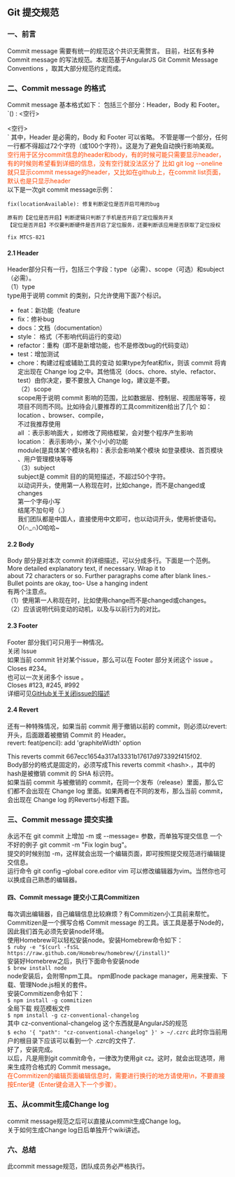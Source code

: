 ## Git 提交规范

### 一、前言
Commit message 需要有统一的规范这个共识无需赘言。
目前，社区有多种 Commit message 的写法规范。本规范基于AngularJS Git Commit Message Conventions ，取其大部分规范约定而成。
### 二、Commit message 的格式
Commit message 基本格式如下：
包括三个部分：Header，Body 和 Footer。
`<type>(<scope>) : <subject>
<空行>
<body>
<空行>
<footer>`
其中，Header 是必需的，Body 和 Footer 可以省略。
不管是哪一个部分，任何一行都不得超过72个字符（或100个字符）。这是为了避免自动换行影响美观。<br>
<font color=#FF4500>空行用于区分commit信息的header和body，有的时候可能只需要显示header，有的时候则希望看到详细的信息，没有空行就没法区分了
比如 git log --oneline就只显示commit message的header，又比如在github上，在commit list页面，默认也是只显示header </font><br>
 以下是一次git commit message示例：<br>
 
 	fix(locationAvailable): 修复判断定位是否开启可用的bug
 
	原有的【定位是否开启】判断逻辑只判断了手机是否开启了定位服务开关
	【定位是否开启】不仅要判断硬件是否开启了定位服务，还要判断该应用是否获取了定位授权
 
	fix MTCS-821
#### 2.1 Header
Header部分只有一行，包括三个字段：type（必需）、scope（可选）和subject（必需）。<br>
（1）type<br>
type用于说明 commit 的类别，只允许使用下面7个标识。<br>

- feat：新功能（feature
- fix：修补bug
- docs：文档（documentation）
- style： 格式（不影响代码运行的变动）
- refactor：重构（即不是新增功能，也不是修改bug的代码变动）
- test：增加测试
- chore：构建过程或辅助工具的变动
如果type为feat和fix，则该 commit 将肯定出现在 Change log 之中。其他情况（docs、chore、style、refactor、test）由你决定，要不要放入 Change log，建议是不要。<br>
（2）scope<br>
scope用于说明 commit 影响的范围，比如数据层、控制层、视图层等等，视项目不同而不同。比如待会儿要推荐的工具commitizen给出了几个 如：location 、browser、compile，<br>
不过我推荐使用<br>
       all ：表示影响面大 ，如修改了网络框架，会对整个程序产生影响<br>
       location： 表示影响小，某个小小的功能<br>
       module(是具体某个模块名称)：表示会影响某个模块 如登录模块、首页模块 、用户管理模块等等<br>
（3）subject<br>
subject是 commit 目的的简短描述，不超过50个字符。<br>
以动词开头，使用第一人称现在时，比如change，而不是changed或changes<br>
第一个字母小写<br>
结尾不加句号（.）<br>
我们团队都是中国人，直接使用中文即可，也以动词开头，使用祈使语句。O(∩_∩)O哈哈~<br>
#### 2.2 Body
Body 部分是对本次 commit 的详细描述，可以分成多行。下面是一个范例。<br>
More detailed explanatory text, if necessary.  Wrap it to <br>
about 72 characters or so. Further paragraphs come after blank lines.- Bullet points are okay, too- Use a hanging indent<br>
有两个注意点。<br>
（1）使用第一人称现在时，比如使用change而不是changed或changes。<br>
（2）应该说明代码变动的动机，以及与以前行为的对比。<br>
#### 2.3 Footer
Footer 部分我们可只用于一种情况。<br>
关闭 Issue<br>
如果当前 commit 针对某个issue，那么可以在 Footer 部分关闭这个 issue 。<br>
Closes #234。 <br>
也可以一次关闭多个 issue 。<br>
Closes #123, #245, #992<br>
详细可见[GitHub关于关闭issue的描述](https://help.github.com/articles/closing-issues-via-commit-messages/)  <br>
#### 2.4 Revert
还有一种特殊情况，如果当前 commit 用于撤销以前的 commit，则必须以revert:开头，后面跟着被撤销 Commit 的 Header。<br>
revert: feat(pencil): add 'graphiteWidth' option<br>

This reverts commit 667ecc1654a317a13331b17617d973392f415f02.<br>
Body部分的格式是固定的，必须写成This reverts commit &lt;hash>.，其中的hash是被撤销 commit 的 SHA 标识符。<br>
如果当前 commit 与被撤销的 commit，在同一个发布（release）里面，那么它们都不会出现在 Change log 里面。如果两者在不同的发布，那么当前 commit，会出现在 Change log 的Reverts小标题下面。<br>
### 三、Commit message 提交实操
永远不在 git commit 上增加 -m <msg> 或 --message=<msg> 参数，而单独写提交信息
一个不好的例子 git commit -m "Fix login bug"。<br>
提交的时候别加 -m，这样就会出现一个编辑页面，即可按照提交规范进行编辑提交信息。<br>
运行命令 git config –global core.editor vim 可以修改编辑器为vim。当然你也可以换成自己熟悉的编辑器。<br>
#### 四、Commit message 提交小工具Commitizen
 每次调出编辑器，自己编辑信息比较麻烦？有Commitizen小工具前来帮忙。<br>
Commitizen是一个撰写合格 Commit message 的工具。该工具是基于Node的，因此我们首先必须先安装node环境。<br>
使用Homebrew可以轻松安装node。安装Homebrew命令如下：<br>
`$ ruby -e "$(curl -fsSL https://raw.github.com/Homebrew/homebrew/{/install)"`<br>
安装好Homebrew之后，执行下面命令安装node<br>
`$ brew install node`<br>
node安装后，会附带npm工具。 npm即node package manager，用来搜索、下载、管理Node.js相关的套件。<br>
安装Commitizen命令如下：<br>
`$ npm install -g commitizen`<br>
全局下载 规范模板文件<br>
`$ npm install -g cz-conventional-changelog`<br>
其中 cz-conventional-changelog 这个东西就是AngularJS的规范 <br>
`$ echo '{ "path": "cz-conventional-changelog" }' > ~/.czrc`
此时你当前用户的根目录下应该可以看到一个  .czrc的文件了.<br>
好了，安装完成。<br>
以后，凡是用到git commit命令，一律改为使用git cz。这时，就会出现选项，用来生成符合格式的 Commit message。<br>
<font color=#FF4500>在Commitizen的编辑页面编辑信息时，需要进行换行的地方请使用\n，不要直接按Enter键（Enter键会进入下一个步骤）。</font>

### 五、从commit生成Change log
commit message规范之后可以直接从commit生成Change log。<br>
关于如何生成Change log日后单独开个wiki讲述。<br>

### 六、总结
此commit message规范，团队成员务必严格执行。<br>


